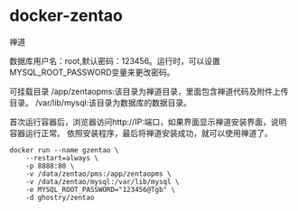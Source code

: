 # docker-zentao

禅道

数据库用户名：root,默认密码：123456。运行时，可以设置MYSQL_ROOT_PASSWORD变量来更改密码。

可挂载目录
/app/zentaopms:该目录为禅道目录，里面包含禅道代码及附件上传目录。
/var/lib/mysql:该目录为数据库的数据目录。

首次运行容器后，浏览器访问http://IP:端口，如果界面显示禅道安装界面，说明容器运行正常。
依照安装程序，最后将禅道安装成功，就可以使用禅道了。

```
docker run --name gzentao \
    --restart=always \
    -p 8888:80 \
    -v /data/zentao/pms:/app/zentaopms \
    -v /data/zentao/mysql:/var/lib/mysql \
    -e MYSQL_ROOT_PASSWORD="123456@Tgb" \
    -d ghostry/zentao
```
